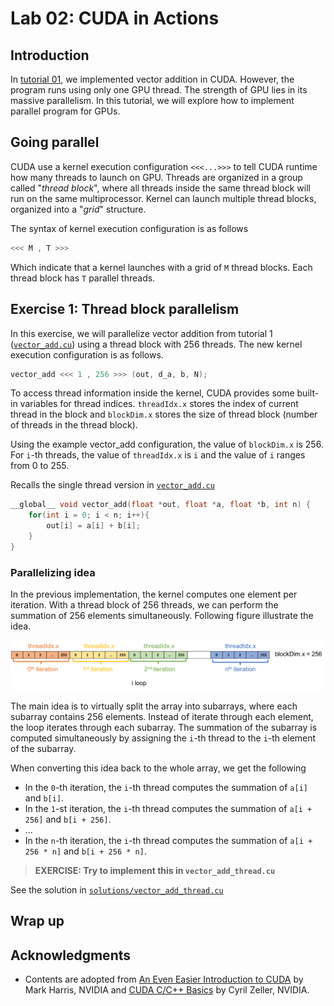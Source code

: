 # Lab 02: CUDA in Actions

## Introduction 

In [tutorial 01](../lab01/), we implemented vector addition in CUDA. However, the program runs using only one GPU thread. The strength of GPU lies in its massive parallelism. In this tutorial, we will explore how to implement parallel program for GPUs. 

## Going parallel

CUDA use a kernel execution configuration `<<<...>>>` to tell CUDA runtime how many threads to launch on GPU. Threads are organized in a group called "*thread block*", where all threads inside the same thread block will run on the same multiprocessor. Kernel can launch multiple thread blocks, organized into a "*grid*" structure. 

The syntax of kernel execution configuration is as follows 

```C
<<< M , T >>>
```

Which indicate that a kernel launches with a grid of `M` thread blocks. Each thread block has `T` parallel threads. 

## Exercise 1: Thread block parallelism

In this exercise, we will parallelize vector addition from tutorial 1 ([`vector_add.cu`](./vector_add.cu)) using a thread block with 256 threads. The new kernel execution configuration is as follows. 

```C
vector_add <<< 1 , 256 >>> (out, d_a, b, N);
```

To access thread information inside the kernel, CUDA provides some built-in variables for thread indices. `threadIdx.x` stores the index of current thread in the block and `blockDim.x` stores the size of thread block (number of threads in the thread block). 

Using the example vector_add configuration, the value of `blockDim.x` is 256. For `i`-th threads, the value of `threadIdx.x` is `i` and the value of `i` ranges from 0 to 255. 

Recalls the single thread version in [`vector_add.cu`](./vector_add.cu)

```C
__global__ void vector_add(float *out, float *a, float *b, int n) {
    for(int i = 0; i < n; i++){
        out[i] = a[i] + b[i];
    }
}
```

### Parallelizing idea

 In the previous implementation, the kernel computes one element per iteration. With a thread block of 256 threads, we can perform the summation of 256 elements simultaneously. Following figure illustrate the idea.
 
![parallel thread](./01_parallel_thread.png "parallel thread")

The main idea is to virtually split the array into subarrays, where each subarray contains 256 elements. Instead of iterate through each element, the loop iterates through each subarray. The summation of the subarray is computed simultaneously by assigning the `i`-th thread to the `i`-th element of the subarray. 

When converting this idea back to the whole array, we get the following 
* In the `0`-th iteration, the `i`-th thread computes the summation of `a[i]` and `b[i]`. 
* In the `1`-st iteration, the `i`-th thread computes the summation of `a[i + 256]` and `b[i + 256]`. 
* ...
* In the `n`-th iteration, the `i`-th thread computes the summation of `a[i + 256 * n]` and `b[i + 256 * n]`. 

> **EXERCISE: Try to implement this in `vector_add_thread.cu`**

See the solution in [`solutions/vector_add_thread.cu`](.solutions/vector_add_thread.cu)



## Wrap up


## Acknowledgments

* Contents are adopted from [An Even Easier Introduction to CUDA](https://devblogs.nvidia.com/even-easier-introduction-cuda/) by Mark Harris, NVIDIA and [CUDA C/C++ Basics](http://www.int.washington.edu/PROGRAMS/12-2c/week3/clark_01.pdf) by Cyril Zeller, NVIDIA. 


